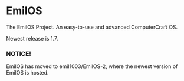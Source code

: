 # EmilOS
The EmilOS Project. An easy-to-use and advanced ComputerCraft OS.

Newest release is 1.7.

### NOTICE!
EmilOS has moved to emil1003/EmilOS-2, where the newest version of EmilOS is hosted.

